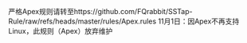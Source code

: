 严格Apex规则请转至https://github.com/FQrabbit/SSTap-Rule/raw/refs/heads/master/rules/Apex.rules
11月1日：因Apex不再支持Linux，此规则（Apex）放弃维护